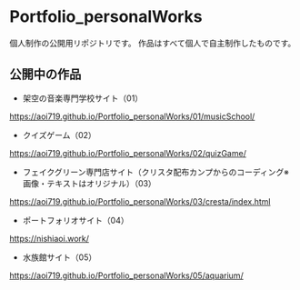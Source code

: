 # Portfolio_personalWorks
個人制作の公開用リポジトリです。
作品はすべて個人で自主制作したものです。

## 公開中の作品
- 架空の音楽専門学校サイト（01）

https://aoi719.github.io/Portfolio_personalWorks/01/musicSchool/

- クイズゲーム（02）

https://aoi719.github.io/Portfolio_personalWorks/02/quizGame/

- フェイクグリーン専門店サイト（クリスタ配布カンプからのコーディング※画像・テキストはオリジナル）（03）

https://aoi719.github.io/Portfolio_personalWorks/03/cresta/index.html

- ポートフォリオサイト（04）

https://nishiaoi.work/

- 水族館サイト（05）

https://aoi719.github.io/Portfolio_personalWorks/05/aquarium/
